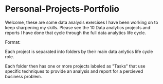 # Personal-Projects-Portfolio
Welcome, these are some data analysis exercises I have been working on to keep sharpening my skills.
Please see the 10 Data analytics projects and reports I have done that cycle through the full data analytics life cycle.

Format:

Each project is separated into folders by their main data anlytics life cycle role.

Each folder then has one or more projects labeled as "Tasks" that use specific techniques to provide an analysis and report for a percieved business problem.
